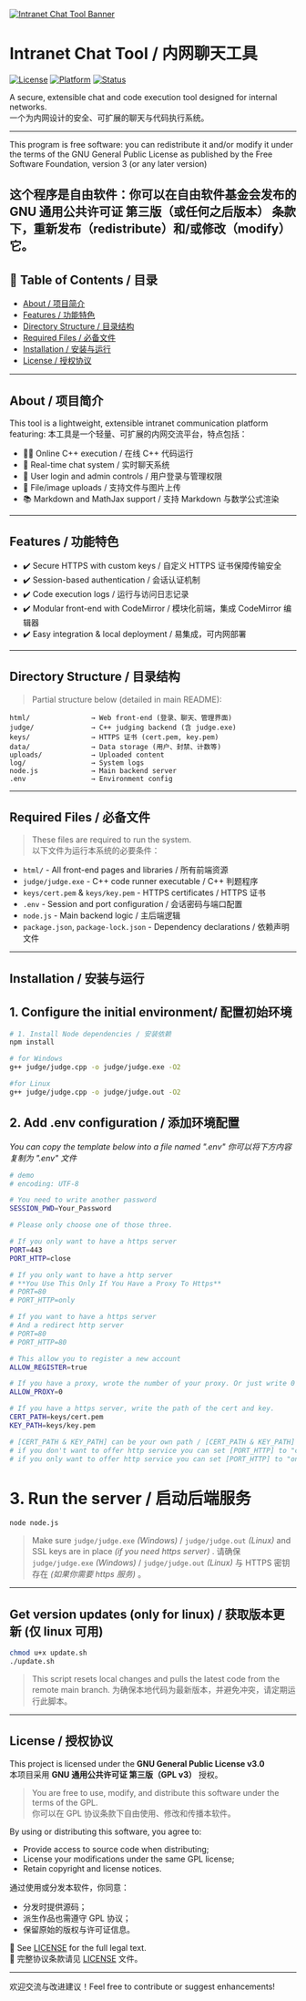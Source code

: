 [![Intranet Chat Tool Banner](./html/favicon.png)](./html/index.html)
# Intranet Chat Tool / 内网聊天工具

[![License](https://img.shields.io/badge/license-GPLv3-blue?style=flat-square)](LICENSE)
[![Platform](https://img.shields.io/badge/platform-intranet-lightgrey?style=flat-square)](#)
[![Status](https://img.shields.io/badge/status-active-brightgreen?style=flat-square)](#)

A secure, extensible chat and code execution tool designed for internal networks.  
一个为内网设计的安全、可扩展的聊天与代码执行系统。

---
This program is free software: you can redistribute it and/or modify
it under the terms of the GNU General Public License as published by
the Free Software Foundation, version 3 (or any later version)

这个程序是自由软件：你可以在自由软件基金会发布的 GNU 通用公共许可证 第三版（或任何之后版本） 条款下，重新发布（redistribute）和/或修改（modify）它。
---

## 📖 Table of Contents / 目录
- [About / 项目简介](#about--项目简介)
- [Features / 功能特色](#features--功能特色)
- [Directory Structure / 目录结构](#directory-structure--目录结构)
- [Required Files / 必备文件](#required-files--必备文件)
- [Installation / 安装与运行](#installation--安装与运行)
- [License / 授权协议](#license--授权协议)

---

## About / 项目简介

This tool is a lightweight, extensible intranet communication platform featuring:
本工具是一个轻量、可扩展的内网交流平台，特点包括：

- 🧑‍💻 Online C++ execution / 在线 C++ 代码运行
- 💬 Real-time chat system / 实时聊天系统
- 🔐 User login and admin controls / 用户登录与管理权限
- 📁 File/image uploads / 支持文件与图片上传
- 📚 Markdown and MathJax support / 支持 Markdown 与数学公式渲染

---

## Features / 功能特色

- ✔️ Secure HTTPS with custom keys / 自定义 HTTPS 证书保障传输安全  
- ✔️ Session-based authentication / 会话认证机制  
- ✔️ Code execution logs / 运行与访问日志记录  
- ✔️ Modular front-end with CodeMirror / 模块化前端，集成 CodeMirror 编辑器  
- ✔️ Easy integration & local deployment / 易集成，可内网部署  

---

## Directory Structure / 目录结构

> Partial structure below (detailed in main README):

```
html/               → Web front-end (登录、聊天、管理界面)
judge/              → C++ judging backend (含 judge.exe)
keys/               → HTTPS 证书 (cert.pem, key.pem)
data/               → Data storage (用户、封禁、计数等)
uploads/            → Uploaded content
log/                → System logs
node.js             → Main backend server
.env                → Environment config
```

---

## Required Files / 必备文件

> These files are required to run the system.  
> 以下文件为运行本系统的必要条件：

- `html/` - All front-end pages and libraries / 所有前端资源
- `judge/judge.exe` - C++ code runner executable / C++ 判题程序
- `keys/cert.pem` & `keys/key.pem` - HTTPS certificates / HTTPS 证书
- `.env` - Session and port configuration / 会话密码与端口配置
- `node.js` - Main backend logic / 主后端逻辑
- `package.json`, `package-lock.json` - Dependency declarations / 依赖声明文件

---

## Installation / 安装与运行

## 1. Configure the initial environment/ 配置初始环境

```bash
# 1. Install Node dependencies / 安装依赖
npm install

# for Windows
g++ judge/judge.cpp -o judge/judge.exe -O2

#for Linux
g++ judge/judge.cpp -o judge/judge.out -O2
```

## 2. Add .env configuration / 添加环境配置

*You can copy the template below into a file named ".env"*
*你可以将下方内容复制为 ".env" 文件*
```bash
# demo
# encoding: UTF-8

# You need to write another password
SESSION_PWD=Your_Password

# Please only choose one of those three.

# If you only want to have a https server
PORT=443
PORT_HTTP=close

# If you only want to have a http server
# **You Use This Only If You Have a Proxy To Https**
# PORT=80
# PORT_HTTP=only

# If you want to have a https server
# And a redirect http server
# PORT=80
# PORT_HTTP=80

# This allow you to register a new account
ALLOW_REGISTER=true

# If you have a proxy, wrote the number of your proxy. Or just write 0
ALLOW_PROXY=0

# If you have a https server, write the path of the cert and key.
CERT_PATH=keys/cert.pem
KEY_PATH=keys/key.pem

# [CERT_PATH & KEY_PATH] can be your own path / [CERT_PATH & KEY_PATH] 可以使用其他的路径
# if you don't want to offer http service you can set [PORT_HTTP] to "close" / 将 [PORT_HTTP] 设置为 close 可取消http服务
# if you only want to offer http service you can set [PORT_HTTP] to "only" / 将 [PORT_HTTP] 设置为 only 可只运行http服务
```

# 3. Run the server / 启动后端服务

```bash
node node.js
```

> Make sure `judge/judge.exe` *(Windows)* / `judge/judge.out` *(Linux)* and SSL keys are in place *(if you need https server)* .
> 请确保 `judge/judge.exe` *(Windows)* / `judge/judge.out` *(Linux)* 与 HTTPS 密钥存在 *(如果你需要 https 服务)* 。

---

## Get version updates (only for linux) / 获取版本更新 (仅 linux 可用)

```bash
chmod u+x update.sh
./update.sh
```

> This script resets local changes and pulls the latest code from the remote main branch.
> 为确保本地代码为最新版本，并避免冲突，请定期运行此脚本。

---

## License / 授权协议

This project is licensed under the **GNU General Public License v3.0**  
本项目采用 **GNU 通用公共许可证 第三版（GPL v3）** 授权。

> You are free to use, modify, and distribute this software under the terms of the GPL.  
> 你可以在 GPL 协议条款下自由使用、修改和传播本软件。

By using or distributing this software, you agree to:  
- Provide access to source code when distributing;  
- License your modifications under the same GPL license;  
- Retain copyright and license notices.

通过使用或分发本软件，你同意：
- 分发时提供源码；
- 派生作品也需遵守 GPL 协议；
- 保留原始的版权与许可证信息。

📄 See [LICENSE](./LICENSE) for the full legal text.  
📄 完整协议条款请见 [LICENSE](./LICENSE) 文件。

---

欢迎交流与改进建议！Feel free to contribute or suggest enhancements!
